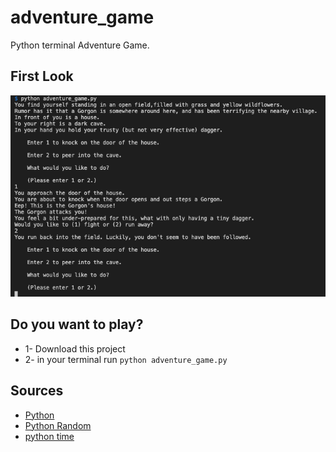 # adventure_game
Python terminal Adventure Game.

## First Look
![Screenshot](FirstLook.png)

## Do you want to play?

 + 1- Download this project
 + 2- in your terminal run `python adventure_game.py`

## Sources
  + [Python](https://lightsail.aws.amazon.com/ls/webapp/home/instances)
  + [Python Random](https://serverpilot.io/docs/how-to-create-a-server-on-amazon-lightsail)
  + [python time](https://stackoverflow.com/questions/14985798/python-random-function#:~:text=The%20'random'%20module%20is%20a,'random'%20package%20as%20well.)



